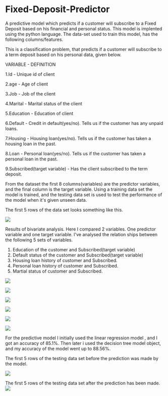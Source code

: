 # Fixed-Deposit-Predictor

A predictive model which predicts if a customer will subscribe to a Fixed Deposit based on his financial and personal status. This model is implented using the python language.
The data-set used to train this model, has the following columns/features.

This is a classification problem, that predicts if a customer will subscribe to a term deposit based on his personal data, given below.


VARIABLE - DEFINITION

1.Id	      -  Unique id of client

2.age	      -  Age of client

3.Job	      -  Job of the client

4.Marital   -	 Marital status of the client

5.Education	-  Education of client

6.Default	  -  Credit in default(yes/no). Tells us if the customer has any unpaid loans.

7.Housing	  -  Housing loan(yes/no). Tells us if the customer has taken a housing loan in the past.


8.Loan	    -  Personal loan(yes/no). Tells us if the customer has taken a personal loan in the past.

9.Subscribed(target variable) -	Has the client subscribed to the term deposit.

From the dataset the first 8 columns(variables) are the predictor variables, and the final column is the target variable. Using a training data set the model is trained, and the testing data set is used to test the performance of the model when it's given unseen data. 



The first 5 rows of the data set looks something like this.

![](SCREENSHOTS/first5rows.png)


Results of bivariate analysis. Here I compared 2 variables. One predictor variable and one target variable. 
I've analysed the relation ships between the following 5 sets of variables.

1. Education of the customer and Subscribed(target variable)
2. Default status of the customer and Subscribed(target variable)
3. Housing loan history of customer and Subscribed.
4. Personal loan history of customer and Subscribed.
5. Martial status of customer and Subscribed.

 
 
 ![](SCREENSHOTS/edu_subscribed.png)
 


 
 ![](SCREENSHOTS/defualt_subscribed.png)




 ![](SCREENSHOTS/housing_subscribed.png)
 

 ![](SCREENSHOTS/loan_subscribed.png)
 
 
 ![](SCREENSHOTS/job_subscribed.png)
 

 ![](SCREENSHOTS/marital_subscribed.png)


For the predictive model I initially used the linear regression model , and I got an accuracy of 85.1%. Then later i used the decision tree model object, and my accuracy of the model went up to 88.56%.



The first 5 rows of the testing data set before the prediction was made by the model.

 ![](SCREENSHOTS/first5rowstest.png)
 
 
 The first 5 rows of the testing data set after the prediction has been made.
 ![](SCREENSHOTS/first5rowstest2.png)
